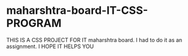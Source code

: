 # maharshtra-board-IT-CSS-PROGRAM
THIS IS A CSS PROJECT FOR IT maharshtra board.
I had to do it as an assignment.
I HOPE IT HELPS YOU
